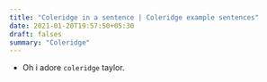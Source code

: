 ```yaml
---
title: "Coleridge in a sentence | Coleridge example sentences"
date: 2021-01-20T19:57:50+05:30
draft: falses
summary: "Coleridge"
---
```

- Oh i adore `coleridge` taylor.
                 
